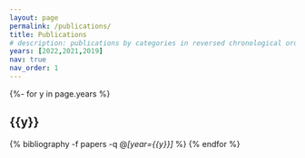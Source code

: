 ```yaml
---
layout: page
permalink: /publications/
title: Publications
# description: publications by categories in reversed chronological order. generated by jekyll-scholar.
years: [2022,2021,2019]
nav: true
nav_order: 1
---
```



<div class="publications">

{%- for y in page.years %}
    <h2 class="year">{{y}}</h2>
    {% bibliography -f papers -q @*[year={{y}}]* %}
{% endfor %}
</div>


